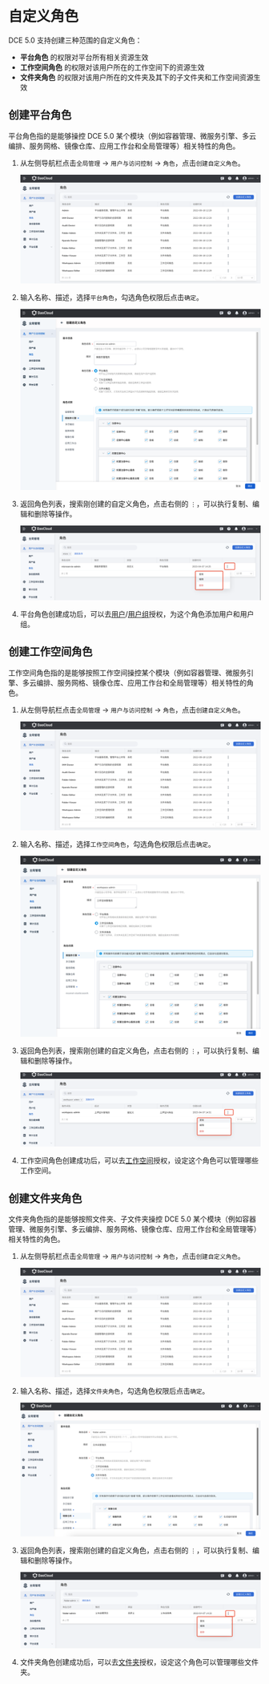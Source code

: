 # 自定义角色

DCE 5.0 支持创建三种范围的自定义角色：

- **平台角色** 的权限对平台所有相关资源生效
- **工作空间角色** 的权限对该用户所在的工作空间下的资源生效
- **文件夹角色** 的权限对该用户所在的文件夹及其下的子文件夹和工作空间资源生效

## 创建平台角色

平台角色指的是能够操控 DCE 5.0 某个模块（例如容器管理、微服务引擎、多云编排、服务网格、镜像仓库、应用工作台和全局管理等）相关特性的角色。

1. 从左侧导航栏点击`全局管理` -> `用户与访问控制` -> `角色`，点击`创建自定义角色`。

    ![创建自定义角色](./images/custom01.png)

1. 输入名称、描述，选择`平台角色`，勾选角色权限后点击`确定`。

    ![平台角色](./images/custom02.png)

1. 返回角色列表，搜索刚创建的自定义角色，点击右侧的 `⋮`，可以执行复制、编辑和删除等操作。

    ![更多操作](./images/custom03.png)

1. 平台角色创建成功后，可以去[用户](./user.md)/[用户组](./group.md)授权，为这个角色添加用户和用户组。

## 创建工作空间角色

工作空间角色指的是能够按照工作空间操控某个模块（例如容器管理、微服务引擎、多云编排、服务网格、镜像仓库、应用工作台和全局管理等）相关特性的角色。

1. 从左侧导航栏点击`全局管理` -> `用户与访问控制` -> `角色`，点击`创建自定义角色`。

    ![创建自定义角色](./images/custom01.png)

1. 输入名称、描述，选择`工作空间角色`，勾选角色权限后点击`确定`。

    ![工作空间角色](./images/custom04.png)

1. 返回角色列表，搜索刚创建的自定义角色，点击右侧的 `⋮`，可以执行复制、编辑和删除等操作。

    ![更多操作](./images/custom05.png)

1. 工作空间角色创建成功后，可以去[工作空间](../workspace/workspace.md)授权，设定这个角色可以管理哪些工作空间。

## 创建文件夹角色

文件夹角色指的是能够按照文件夹、子文件夹操控 DCE 5.0 某个模块（例如容器管理、微服务引擎、多云编排、服务网格、镜像仓库、应用工作台和全局管理等）相关特性的角色。

1. 从左侧导航栏点击`全局管理` -> `用户与访问控制` -> `角色`，点击`创建自定义角色`。

    ![创建自定义角色](./images/custom01.png)

1. 输入名称、描述，选择`文件夹角色`，勾选角色权限后点击`确定`。

    ![文件夹角色](./images/custom06.png)

1. 返回角色列表，搜索刚创建的自定义角色，点击右侧的 `⋮`，可以执行复制、编辑和删除等操作。

    ![更多操作](./images/custom07.png)

1. 文件夹角色创建成功后，可以去[文件夹](../workspace/folders.md)授权，设定这个角色可以管理哪些文件夹。

